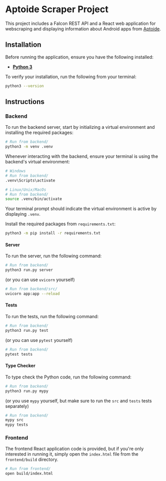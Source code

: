 # Aptoide Scraper Project

This project includes a Falcon REST API and a React web application for webscraping and displaying information about Android apps from [Aptoide](https://en.aptoide.com/).

## Installation

Before running the application, ensure you have the following installed:

-   [**Python 3**](https://www.python.org/downloads/)

To verify your installation, run the following from your terminal:

```bash
python3 --version
```

## Instructions

### Backend

To run the backend server, start by initializing a virtual environment and installing the required packages:

```bash
# Run from backend/
python3 -m venv .venv
```

Whenever interacting with the backend, ensure your terminal is using the backend's virtual environment:

```bash
# Windows
# Run from backend/
.venv\Scripts\activate
```

```bash
# Linux/Unix/MacOs
# Run from backend/
source .venv/bin/activate
```

Your terminal prompt should indicate the virtual environment is active by displaying `.venv`.

Install the required packages from `requirements.txt`:

```bash
python3 -m pip install -r requirements.txt
```

#### Server

To run the server, run the following command:

```bash
# Run from backend/
python3 run.py server
```

(or you can use `uvicorn` yourself)

```bash
# Run from backend/src/
uvicorn app:app --reload
```

#### Tests

To run the tests, run the following command:

```bash
# Run from backend/
python3 run.py test
```

(or you can use `pytest` yourself)

```bash
# Run from backend/
pytest tests
```

#### Type Checker

To type check the Python code, run the following command:

```bash
# Run from backend/
python3 run.py mypy
```

(or you use `mypy` yourself, but make sure to run the `src` and `tests` tests separately)

```bash
# Run from backend/
mypy src
mypy tests
```

### Frontend

The frontend React application code is provided, but if you're only interested in running it, simply open the `index.html` file from the `frontend/build` directory.

```bash
# Run from frontend/
open build/index.html
```
